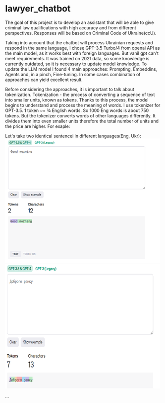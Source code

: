 # lawyer_chatbot

The goal of this project is to develop an assistant that will be able to give criminal law qualifications with high accuracy and from different perspectives. Responses will be based on Criminal Code of Ukraine(ccU).



Taking into account that the chatbot will process Ukrainian requests and respond in the same language, I chose GPT-3.5 Turbo/4 from openai API as the main model, as it works best with foreign languages. But vanil gpt can't meet requirements. It was trained on 2021 data, so some knowledge is currently outdated, so it is necessary to update model knowledge. 
To update the LLM model I found 4 main approaches: Prompting, Embeddins, Agents and, in a pinch, Fine-tuning. In some cases combination of approaches can yield excellent result.

Before considering the approaches, it is important to talk about tokenization. 
Tokenization - the process of converting a sequence of text into smaller units, known as tokens. Thanks to this process, the model begins to understand and process the meaning of words. I use tokenizer for GPT-3.5.
1 token ~= ¾ English words. So 1000 Eng words is about 750 tokens. But the tokenizer converts words of other languages differently. It divides them into even smaller units therefore the total number of units and the price are higher. For exaple:

Let's take two identical sentenceі in different languages(Eng, Ukr):
<img src="images/good_morning_eng.png" alt="Alt Text" width="500" height="400"> <img src="images/good_morning_ukr.png" alt="Alt Text" width="500" height="400">


...
